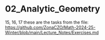 # 02_Analytic_Geometry

15, 16, 17 these are the tasks from the file: https://github.com/ZonaCZO/Math-2024-25-Winter/blob/main/Lecture_Notes/Exercises.md
